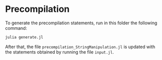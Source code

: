 Precompilation
==============

To generate the precompilation statements, run in this folder the following
command:

```julia
julia generate.jl
```

After that, the file `precompilation_StringManipulation.jl` is updated with the
statements obtained by running the file `input.jl`.
